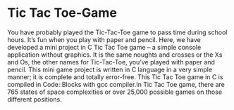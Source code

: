 # Tic Tac Toe-Game
You have probably played the Tic-Tac-Toe game to pass time during school hours. It’s fun when you play with paper and pencil. Here, we have developed a mini project in C Tic Tac Toe game – a simple console application without graphics.  It is the same noughts and crosses or the Xs and Os, the other names for Tic-Tac-Toe, you’ve played with paper and pencil. This mini game project is written in C language in a very simple manner; it is complete and totally error-free.  This Tic Tac Toe game in C is compiled in Code::Blocks with gcc compiler.In Tic Tac Toe game, there are 765 states of space complexities or over 25,000 possible games on those different positions. 
